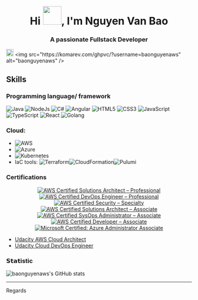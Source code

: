 
<h1 align="center">Hi <img src="https://media.giphy.com/media/hvRJCLFzcasrR4ia7z/giphy.gif" width="50">, I'm Nguyen Van Bao</h1>

<h3 align="center">A passionate Fullstack Developer</h3>

[<img alt="github" src="https://img.shields.io/badge/github-baonguyenaws-8da0cb?style=for-the-badge&labelColor=555555&logo=github" height="20">]([https://github.com/baonguyenaws](https://github.com/baonguyenaws))
<img src="https://komarev.com/ghpvc/?username=baonguyenaws" alt="baonguyenaws" />


## Skills 
### Programming language/ framework  
![Java](https://img.shields.io/badge/-Java-%339933?style=flat-square&logo=node-dot-js&logoColor=ffffdd)
![NodeJs](https://img.shields.io/badge/-Nodejs-%339933?style=flat-square&logo=node-dot-js&logoColor=ffffff)
![C#](https://img.shields.io/badge/-CSharp-%339933?style=flat-square&logo=c-sharp&logoColor=ffffff)
![Angular](https://img.shields.io/badge/-Angular-%23E44D27?style=flat-square&logo=angular&logoColor=ffffff)
![HTML5](https://img.shields.io/badge/-HTML5-%23E44D27?style=flat-square&logo=html5&logoColor=ffffff)
![CSS3](https://img.shields.io/badge/-CSS3-%231572B6?style=flat-square&logo=css3)
![JavaScript](https://img.shields.io/badge/-JavaScript-%23F7DF1C?style=flat-square&logo=javascript&logoColor=000000&labelColor=%23F7DF1C&color=%23FFCE5A)
![TypeScript](https://img.shields.io/badge/-TypeScript-007ACC?style=flat-square&logo=typescript&logoColor=white)
![React](https://img.shields.io/badge/-React-%23282C34?style=flat-square&logo=react)
![Golang](https://img.shields.io/badge/-Golang-%23282C34?style=flat-square&logo=golang)

### Cloud:
- ![AWS](https://img.shields.io/badge/AWS-%23FF9900.svg?style=flat-square&logo=amazon-aws&logoColor=white)
- ![Azure](https://img.shields.io/badge/azure-%230072C6.svg?style=flat-square&logo=microsoftazure&logoColor=white)
- ![Kubernetes](https://img.shields.io/badge/kubernetes-%23326ce5.svg?style=flat-square&logo=kubernetes&logoColor=white)
- IaC tools: ![Terraform](https://img.shields.io/badge/terraform-%235835CC.svg?style=flat-square&logo=terraform&logoColor=white)![CloudFormation](https://img.shields.io/badge/CloudFormation-%23FF9900.svg?style=flat-square&logo=amazon-aws&logoColor=white)![Pulumi](https://img.shields.io/badge/Pulumi-8A3391?style=flat-square&logo=pulumi&logoColor=white)

### Certifications

<div align="center">

[![AWS Certified Solutions Architect – Professional](https://images.credly.com/size/80x80/images/bd31ef42-d460-493e-8503-39592aaf0458/image.png)]( https://www.credly.com/badges/9e10c68e-2074-467d-b916-b36936c20eb2/public_url)
[![AWS Certified DevOps Engineer – Professional](https://images.credly.com/size/80x80/images/bd31ef42-d460-493e-8503-39592aaf0458/image.png)]( https://www.credly.com/badges/9e10c68e-2074-467d-b916-b36936c20eb2/public_url)
[![AWS Certified Security – Specialty](https://images.credly.com/size/80x80/images/53acdae5-d69f-4dda-b650-d02ed7a50dd7/image.png)]( https://www.credly.com/badges/9c485e5f-09d6-457a-9f09-b94f06c0b9aa/public_url)
[![AWS Certified Solutions Architect – Associate](https://images.credly.com/size/80x80/images/0e284c3f-5164-4b21-8660-0d84737941bc/image.png)](https://www.credly.com/badges/b661c6dd-e4d8-46d5-add9-6db7ebb023c7/public_url)
[![AWS Certified SysOps Administrator – Associate](https://images.credly.com/size/80x80/images/f0d3fbb9-bfa7-4017-9989-7bde8eaf42b1/image.png)](https://www.credly.com/badges/afdf8a6a-c8c4-4dcc-9069-07866315f884/public_url)
[![AWS Certified Developer – Associate](https://images.credly.com/size/80x80/images/b9feab85-1a43-4f6c-99a5-631b88d5461b/image.png)](https://www.credly.com/badges/52bd5aa3-5ffe-4727-a7fb-6a4810b5fb6f/public_url)
[![Microsoft Certified: Azure Administrator Associate](https://images.credly.com/size/80x80/images/336eebfc-0ac3-4553-9a67-b402f491f185/azure-administrator-associate-600x600.png)](https://www.credly.com/badges/89236ed0-e48b-4930-8169-9a172fc368cc/public_url)

</div>

- [Udacity AWS Cloud Architect](https://confirm.udacity.com/e/4767ead6-10ad-11ee-abe0-9719272f03c6)
- [Udacity Cloud DevOps Engineer](https://confirm.udacity.com/e/642a3b20-194e-11ee-9ae3-5f95018944cb)

### 𝗦𝘁𝗮𝘁istic </br>

![baonguyenaws's GitHub stats](https://github-readme-stats.vercel.app/api?username=baonguyenaws&show_icons=true&theme=radical)

--- 
Regards

<!--
**baonguyenaws/baonguyenaws** is a ✨ _special_ ✨ repository because its `README.md` (this file) appears on your GitHub profile.

Here are some ideas to get you started:

- 🔭 I’m currently working on ...
- 🌱 I’m currently learning ...
- 👯 I’m looking to collaborate on ...
- 🤔 I’m looking for help with ...
- 💬 Ask me about ...
- 📫 How to reach me: ...
- 😄 Pronouns: ...
- ⚡ Fun fact: ...
-->
